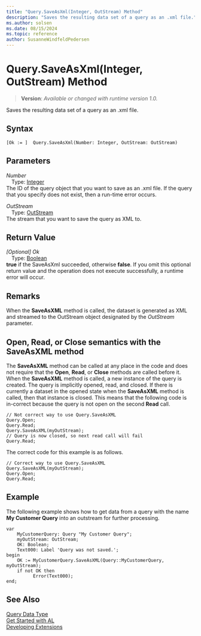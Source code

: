 ```yaml
---
title: "Query.SaveAsXml(Integer, OutStream) Method"
description: "Saves the resulting data set of a query as an .xml file."
ms.author: solsen
ms.date: 08/15/2024
ms.topic: reference
author: SusanneWindfeldPedersen
---
```

[//]: # (START>DO_NOT_EDIT)
[//]: # (IMPORTANT:Do not edit any of the content between here and the END>DO_NOT_EDIT.)
[//]: # (Any modifications should be made in the .xml files in the ModernDev repo.)
# Query.SaveAsXml(Integer, OutStream) Method
> **Version**: _Available or changed with runtime version 1.0._

Saves the resulting data set of a query as an .xml file.


## Syntax
```AL
[Ok := ]  Query.SaveAsXml(Number: Integer, OutStream: OutStream)
```
## Parameters
*Number*  
&emsp;Type: [Integer](../integer/integer-data-type.md)  
The ID of the query object that you want to save as an .xml file. If the query that you specify does not exist, then a run-time error occurs.  

*OutStream*  
&emsp;Type: [OutStream](../outstream/outstream-data-type.md)  
The stream that you want to save the query as XML to.  


## Return Value
*[Optional] Ok*  
&emsp;Type: [Boolean](../boolean/boolean-data-type.md)  
**true** if the SaveAsXml succeeded, otherwise **false**. If you omit this optional return value and the operation does not execute successfully, a runtime error will occur.  


[//]: # (IMPORTANT: END>DO_NOT_EDIT)

## Remarks  

When the **SaveAsXML** method is called, the dataset is generated as XML and streamed to the OutStream object designated by the *OutStream* parameter.  

## **Open**, **Read**, or **Close** semantics with the **SaveAsXML** method

The **SaveAsXML** method can be called at any place in the code and does not require that the **Open**, **Read**, or **Close** methods are called before it. When the **SaveAsXML** method is called, a new instance of the query is created. The query is implicitly opened, read, and closed. If there is currently a dataset in the opened state when the **SaveAsXML** method is called, then that instance is closed. This means that the following code is in-correct because the query is not open on the second **Read** call.  

```al 
// Not correct way to use Query.SaveAsXML
Query.Open;  
Query.Read;  
Query.SaveAsXML(myOutStream);  
// Query is now closed, so next read call will fail
Query.Read;   
```  

The correct code for this example is as follows.  

```al
// Correct way to use Query.SaveAsXML
Query.SaveAsXML(myOutStream);  
Query.Open;  
Query.Read;   
```  


## Example

The following example shows how to get data from a query with the name **My Customer Query** into an outstream for further processing. 

```al
var
    MyCustomerQuery: Query "My Customer Query";
    myOutStream: OutStream;
    OK: Boolean;
    Text000: Label 'Query was not saved.';
begin
    OK := MyCustomerQuery.SaveAsXML(Query::MyCustomerQuery, myOutStream);  
    if not OK then
          Error(Text000);  
end;
```  


## See Also
[Query Data Type](query-data-type.md)  
[Get Started with AL](../../devenv-get-started.md)  
[Developing Extensions](../../devenv-dev-overview.md)